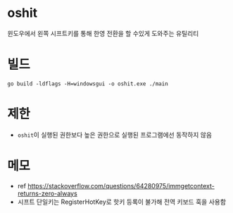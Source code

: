 # oshit

윈도우에서 왼쪽 시프트키를 통해 한영 전환을 할 수있게 도와주는 유틸리티

# 빌드

```
go build -ldflags -H=windowsgui -o oshit.exe ./main
```

# 제한

* `oshit`이 실행된 권한보다 높은 권한으로 실행된 프로그램에선 동작하지 않음

# 메모

* ref https://stackoverflow.com/questions/64280975/immgetcontext-returns-zero-always
* 시프트 단일키는 RegisterHotKey로 핫키 등록이 불가해 전역 키보드 훅을 사용함